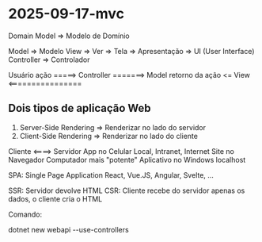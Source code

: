 # 2025-09-17-mvc

Domain Model => Modelo de Domínio

Model => Modelo
View => Ver => Tela => Apresentação => UI (User Interface)
Controller => Controlador

Usuário
    ação =====> Controller =======> Model
retorno da ação <= View <================

## Dois tipos de aplicação Web

1. Server-Side Rendering => Renderizar no lado do servidor
2. Client-Side Rendering => Renderizar no lado do cliente

Cliente   <====>    Servidor
App no Celular                 Local, Intranet, Internet
Site no Navegador              Computador mais "potente"
Aplicativo no Windows          localhost

SPA: Single Page Application
React, Vue.JS, Angular, Svelte, ...

SSR: Servidor devolve HTML
CSR: Cliente recebe do servidor apenas os dados, o cliente cria o HTML

Comando:

dotnet new webapi --use-controllers